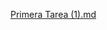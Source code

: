 
[Primera Tarea (1).md](https://github.com/Murillovale/Notas-investigacion-reproducible/files/8648800/Primera.Tarea.1.md)

